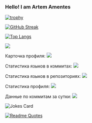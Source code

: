 <h3>Hello! I am Artem Amentes</h3>

[![trophy](https://github-profile-trophy.vercel.app/?username=ArtemAmentes)](https://github.com/ryo-ma/github-profile-trophy)


[![GitHub Streak](https://github-readme-streak-stats.herokuapp.com/?user=ArtemAmentes)](https://git.io/streak-stats)


[![Top Langs](https://github-readme-stats.vercel.app/api/top-langs/?username=ArtemAmentes)](https://github.com/anuraghazra/github-readme-stats)

![](https://komarev.com/ghpvc/?username=ArtemAmentes)

Карточка профиля: 
![](https://github-profile-summary-cards.vercel.app/api/cards/profile-details?username=ArtemAmentes&theme=solarized_dark)

Статистика языков в коммитах:
![](https://github-profile-summary-cards.vercel.app/api/cards/most-commit-language?username=ArtemAmentes&theme=solarized_dark)

Статистика языков в репозиториях:
![](https://github-profile-summary-cards.vercel.app/api/cards/repos-per-language?username=ArtemAmentes&theme=solarized_dark)

Статистика профиля:
![](https://github-profile-summary-cards.vercel.app/api/cards/stats?username=ArtemAmentes&theme=solarized_dark)

Данные по коммитам за сутки:
![](https://github-profile-summary-cards.vercel.app/api/cards/productive-time?username=ArtemAmentes&theme=solarized_dark)

![Jokes Card](https://readme-jokes.vercel.app/api)

[![Readme Quotes](https://quotes-github-readme.vercel.app/api?type=horizontal&theme=dark)](https://github.com/piyushsuthar/github-readme-quotes)
